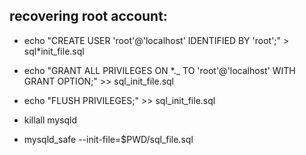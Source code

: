 ## recovering root account:

- echo "CREATE USER 'root'@'localhost' IDENTIFIED BY 'root';" > sql\*init_file.sql
- echo "GRANT ALL PRIVILEGES ON \*.\_ TO 'root'@'localhost' WITH GRANT OPTION;" >> sql_init_file.sql
- echo "FLUSH PRIVILEGES;" >> sql_init_file.sql

- killall mysqld
- mysqld_safe --init-file=\$PWD/sql_file.sql
